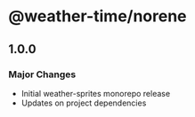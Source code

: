 # @weather-time/norene

## 1.0.0

### Major Changes

- Initial weather-sprites monorepo release
- Updates on project dependencies
